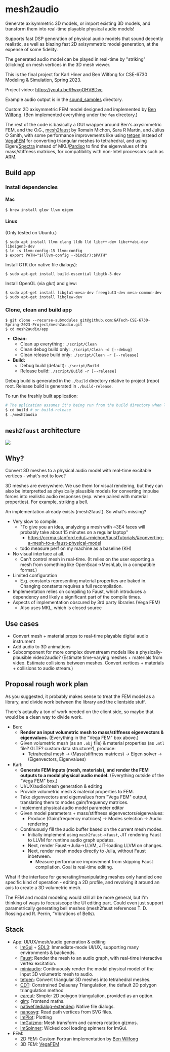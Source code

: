 # mesh2audio

Generate axisymmetric 3D models, or import existing 3D models, and transform them into real-time playable physical audio models!

Supports fast DSP generation of physical audio models that sound decently realistic, as well as blazing fast 2D axisymmetric model generation, at the expense of some fidelity.

The generated audio model can be played in real-time by "striking" (clicking) on mesh vertices in the 3D mesh viewer.

This is the final project for Karl Hiner and Ben Wilfong for CSE-6730 Modeling & Simulation, Spring 2023.

Project video: https://youtu.be/RwxgOHVBDvc

Example audio output is in the [sound_samples](sound_samples/) directory.

Custom 2D axisymmetric FEM model designed and implemented by [Ben Wilfong](https://github.com/wilfonba).
(Ben implemented everything under the `fem` directory.)

The rest of the code is basically a GUI wrapper around Ben's axysimmetric FEM, and the O.G., [mesh2faust](https://hal.science/hal-03162901/document) by Romain Michon, Sara R Martin, and Julius O Smith, with some performance improvements like using [tetgen](https://github.com/libigl/tetgen) instead of [VegaFEM](https://viterbi-web.usc.edu/~jbarbic/vega/) for converting triangular meshes to tetrahedral, and using Eigen/[Spectra](https://github.com/yixuan/spectra) instead of MKL/[Pardiso](https://www.intel.com/content/www/us/en/docs/onemkl/developer-reference-c/2023-0/onemkl-pardiso-parallel-direct-sparse-solver-iface.html) to find the eigenvalues of the mass/stiffness matrices, for compatibility with non-Intel processors such as ARM.

## Build app

### Install dependencies

#### Mac

```shell
$ brew install glew llvm eigen
```

#### Linux

(Only tested on Ubuntu.)

```shell
$ sudo apt install llvm clang lldb lld libc++-dev libc++abi-dev libeigen3-dev
$ ln -s llvm-config-15 llvm-config
$ export PATH="$(llvm-config --bindir):$PATH"
```

Install GTK (for native file dialogs):

```shell
$ sudo apt-get install build-essential libgtk-3-dev
```

Install OpenGL (via glut) and glew:

```shell
$ sudo apt-get install libglu1-mesa-dev freeglut3-dev mesa-common-dev
$ sudo apt-get install libglew-dev
```

### Clone, clean and build app

```shell
$ git clone --recurse-submodules git@github.com:GATech-CSE-6730-Spring-2023-Project/mesh2audio.git
$ cd mesh2audio/app
```

- **Clean:**
  - Clean up everything: `./script/Clean`
  - Clean debug build only: `./script/Clean -d [--debug]`
  - Clean release build only: `./script/Clean -r [--release]`
- **Build:**
  - Debug build (default): `./script/Build`
  - Release build: `./script/Build -r [--release]`

Debug build is generated in the `./build` directory relative to project (repo) root.
Release build is generated in `./build-release`.

To run the freshly built application:

```sh
# The pplication assumes it's being run from the build directory when locating its resource files.
$ cd build # or build-release
$ ./mesh2audio
```

## `mesh2faust` architecture

![](mesh2faust_impl_overview.png)

## Why?

Convert 3D meshes to a physical audio model with real-time excitable vertices - what's not to love?

3D meshes are everywhere.
We use them for visual rendering, but they can also be interpretted as physically plausible models for converting impulse forces into realistic audio responses (esp. when paired with material properties).
For example, striking a bell.

An implementation already exists (mesh2faust).
So what's missing?

- Very slow to compile.
  - "To give you an idea, analyzing a mesh with ~3E4 faces will probably take about 15 minutes on a regular laptop"
    - https://ccrma.stanford.edu/~rmichon/faustTutorials/#converting-a-mesh-to-a-faust-physical-model
  - todo measure perf on my machine as a baseline (KH)
- No visual interface at all.
  - Can't control mesh in real-time.
    (It relies on the user exporting a mesh from something like OpenScad->MeshLab, in a compatible format.)
- Limited configuration
  - E.g. constants representing material properties are baked in.
    Changing constants requires a full recompilation.
- Implementation relies on compiling to Faust, which introduces a dependency and likely a significant part of the compile times.
- Aspects of implementation obscured by 3rd party libraries (Vega FEM)
  - Also uses MKL, which is closed source

## Use cases

- Convert mesh + material props to real-time playable digital audio instrument
- Add audio to 3D animations
- Subcomponent for more complex downstream models like a physically-plausible video2audio?
  (Estimate time-varying meshes + materials from video. Estimate collisions between meshes. Convert vertices + materials + collisions to audio stream.)

## Proposal rough work plan

As you suggested, it probably makes sense to treat the FEM model as a library, and divide work between the library and the clientside stuff.

There's actaully a ton of work needed on the client side, so maybe that would be a clean way to divide work.

- Ben:
  - **Render an input volumetric mesh to mass/stiffness eigenvectors & eigenvalues.** (Everything in the "Vega FEM" box above.)
  - Given volumetric mesh (as an `.obj` file) & material properties (as `.mtl` file? GLTF? custom data structure?), produce:
    - Tetrahedral mesh -> (Mass/stiffness matrices) -> Eigen solver -> (Eigenvectors, Eigenvalues)
- Karl:
  - **Generate FEM inputs (mesh, materials), and render the FEM outputs to a modal physical audio model.** (Everything outside of the "Vega FEM" box.)
  - UI/UX/audio/mesh generation & editing
  - Provide volumetric mesh & material properties to FEM.
  - Take eigenvectors and eigenvalues from "Vega FEM" output, translating them to modes gain/frequency matrices.
  - Implement physical audio model parameter editor
  - Given model parameters + mass/stiffness eigenvectors/eigenvalues:
    - Produce (Gain/frequency matrices) -> Modes selection -> Audio rendering
  - Continuously fill the audio buffer based on the current mesh modes.
    - Initially implement using `mesh2faust->faust`, JIT rendering Faust to LLVM for runtime audio graph updates.
    - Next, render Faust->Julia->LLVM, JIT-loading LLVM on changes.
    - Next, render mesh modes directly to Julia, without Faust inbetween.
      - Measure performance improvement from skipping Faust compilation.
        Goal is real-time editing.

What if the interface for generating/manipulating meshes only handled one specific kind of operation - editing a 2D profile, and revolving it around an axis to create a 3D volumetric mesh.

The FEM and modal modeling would still all be more general, but I'm thinking of ways to focus/scope the UI editing part.
Could even just support parametrically generating bell meshes (mesh2faust references T. D. Rossing and R. Perrin, “Vibrations of Bells).

## Stack

- App: UI/UX/mesh/audio generation & editing
  - [ImGui](https://github.com/ocornut/imgui) + [SDL3](https://github.com/libsdl-org/SDL): Immediate-mode UI/UX, supporting many environments & backends.
  - [Faust](https://github.com/grame-cncm/faust): Render the mesh to an audio graph, with real-time interactive vertex excitation.
  - [miniaudio](https://github.com/mackron/miniaudio): Continuously render the modal physical model of the input 3D volumetric mesh to audio.
  - [tetgen](https://github.com/libigl/tetgen): Convert triangular 3D meshes into tetrahedral meshes.
  - [CDT](https://github.com/artem-ogre/CDT): Constrained Delaunay Triangulation, the default 2D polygon triangulation method
  - [earcut](https://github.com/mapbox/earcut.hpp): Simpler 2D polygon triangulation, provided as an option.
  - [glm](https://github.com/g-truc/glm): Frontend maths.
  - [nativefiledialog-extended](https://github.com/btzy/nativefiledialog-extended): Native file dialogs.
  - [nanosvg](https://github.com/memononen/nanosvg): Read path vertices from SVG files.
  - [ImPlot](https://github.com/epezent/implot): Plotting
  - [ImGuizmo](https://github.com/CedricGuillemet/ImGuizmo): Mesh transform and camera rotation gizmos.
  - [ImSpinner](https://github.com/dalerank/imspinner): Wicked cool loading spinners for ImGui.
- FEM:
  - 2D FEM: Custom Fortran implementation by [Ben Wilfong](https://github.com/wilfonba)
  - 3D FEM: [VegaFEM](https://github.com/grame-cncm/faust/tree/master-dev/tools/physicalModeling/mesh2faust/vega)
